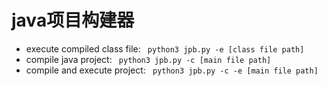 # java项目构建器
+ execute compiled class file:
``` python3 jpb.py -e [class file path]```
+ compile java project:
``` python3 jpb.py -c [main file path]```
+ compile and execute project:
``` python3 jpb.py -c -e [main file path]```
